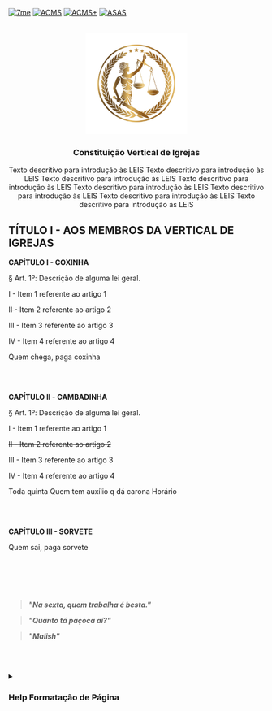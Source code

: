 [![7me][7me-logo]][7me-url]
[![ACMS][acms-logo]][acms-url]
[![ACMS+][acms-plus-logo]][acms-plus-url]
[![ASAS][asas-logo]][asas-url]

<!-- [![TEXTOOOO][IMAGEMMMM]][URLLLLLLLL] -->



<br />
<div align="center">
  <img src="logocabecalho.jpg" alt="Logo" width="200">
  
  <h3 align="center">Constituição Vertical de Igrejas</h3>

  <p align="center">
    Texto descritivo para introdução às LEIS
    Texto descritivo para introdução às LEIS
    Texto descritivo para introdução às LEIS
    Texto descritivo para introdução às LEIS
    Texto descritivo para introdução às LEIS
    Texto descritivo para introdução às LEIS
    Texto descritivo para introdução às LEIS
    Texto descritivo para introdução às LEIS
  </p>
</div>

## TÍTULO I - AOS MEMBROS DA VERTICAL DE IGREJAS

**CAPÍTULO I - COXINHA**

§ Art. 1º: Descrição de alguma lei geral.

I - Item 1 referente ao artigo 1

~~II - Item 2 referente ao artigo 2~~

III - Item 3 referente ao artigo 3

IV - Item 4 referente ao artigo 4

Quem chega, paga coxinha

<br><br>

**CAPÍTULO II - CAMBADINHA**

§ Art. 1º: Descrição de alguma lei geral.

I - Item 1 referente ao artigo 1

~~II - Item 2 referente ao artigo 2~~

III - Item 3 referente ao artigo 3

IV - Item 4 referente ao artigo 4

Toda quinta
Quem tem auxílio q dá carona
Horário


<br><br>

**CAPÍTULO III - SORVETE**

Quem sai, paga sorvete

<br><br><br><br>


> _**"Na sexta, quem trabalha é besta."**_

> _**"Quanto tá paçoca aí?"**_

> _**"Malish"**_

<br><br>



<details>
<summary><h3>Help Formatação de Página</h3></summary>

[Quickstart](https://docs.github.com/pt/get-started/writing-on-github/getting-started-with-writing-and-formatting-on-github/quickstart-for-writing-on-github)
<br>
[Sobre escrita e formatação no GitHub](https://docs.github.com/pt/get-started/writing-on-github/getting-started-with-writing-and-formatting-on-github/about-writing-and-formatting-on-github)
<br>
[Sintaxe básica de escrita e formatação no GitHub](https://docs.github.com/pt/get-started/writing-on-github/getting-started-with-writing-and-formatting-on-github/basic-writing-and-formatting-syntax)
<br>
[TEMPLATE](https://github.com/othneildrew/Best-README-Template)

</details>


<!-- Incluir links de lugares, números de telefone dos locais e endereços -->






[asas-logo]: https://asas.sdasystems.org/assets/images/logo-branco-asas.png
[acms-plus-logo]: https://static.vecteezy.com/system/resources/thumbnails/021/556/112/small/error-404-page-not-found-contour-illustration-of-a-small-chibi-who-sits-next-to-a-screwdriver-and-a-broken-wire-for-the-design-vector.jpg
[acms-logo]: https://static.vecteezy.com/system/resources/thumbnails/021/556/112/small/error-404-page-not-found-contour-illustration-of-a-small-chibi-who-sits-next-to-a-screwdriver-and-a-broken-wire-for-the-design-vector.jpg
[7me-logo]: https://static.vecteezy.com/system/resources/thumbnails/021/556/112/small/error-404-page-not-found-contour-illustration-of-a-small-chibi-who-sits-next-to-a-screwdriver-and-a-broken-wire-for-the-design-vector.jpg

[asas-url]: https://asas.sdasystems.org/
[7me-url]: https://en.wikipedia.org/wiki/HTTP_404
[acms-url]: https://en.wikipedia.org/wiki/HTTP_404
[acms-plus-url]: https://en.wikipedia.org/wiki/HTTP_404








